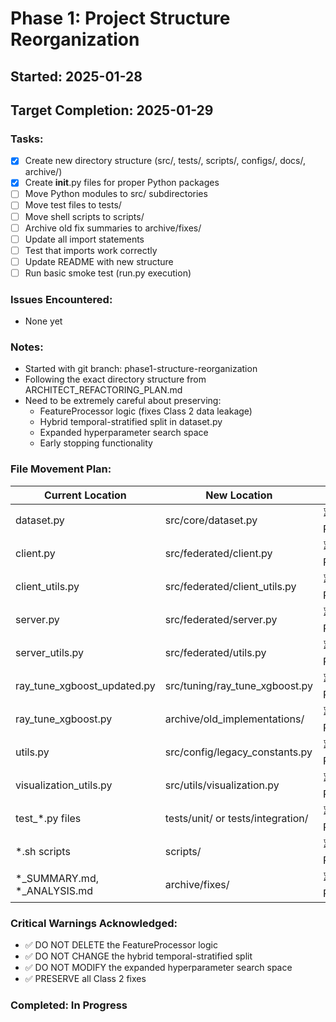# Phase 1: Project Structure Reorganization

## Started: 2025-01-28
## Target Completion: 2025-01-29

### Tasks:
- [x] Create new directory structure (src/, tests/, scripts/, configs/, docs/, archive/)
- [x] Create __init__.py files for proper Python packages
- [ ] Move Python modules to src/ subdirectories
- [ ] Move test files to tests/
- [ ] Move shell scripts to scripts/
- [ ] Archive old fix summaries to archive/fixes/
- [ ] Update all import statements
- [ ] Test that imports work correctly
- [ ] Update README with new structure
- [ ] Run basic smoke test (run.py execution)

### Issues Encountered:
- None yet

### Notes:
- Started with git branch: phase1-structure-reorganization
- Following the exact directory structure from ARCHITECT_REFACTORING_PLAN.md
- Need to be extremely careful about preserving:
  - FeatureProcessor logic (fixes Class 2 data leakage)
  - Hybrid temporal-stratified split in dataset.py
  - Expanded hyperparameter search space
  - Early stopping functionality

### File Movement Plan:
| Current Location | New Location | Status |
|-----------------|--------------|---------|
| dataset.py | src/core/dataset.py | ⏳ Pending |
| client.py | src/federated/client.py | ⏳ Pending |
| client_utils.py | src/federated/client_utils.py | ⏳ Pending |
| server.py | src/federated/server.py | ⏳ Pending |
| server_utils.py | src/federated/utils.py | ⏳ Pending |
| ray_tune_xgboost_updated.py | src/tuning/ray_tune_xgboost.py | ⏳ Pending |
| ray_tune_xgboost.py | archive/old_implementations/ | ⏳ Pending |
| utils.py | src/config/legacy_constants.py | ⏳ Pending |
| visualization_utils.py | src/utils/visualization.py | ⏳ Pending |
| test_*.py files | tests/unit/ or tests/integration/ | ⏳ Pending |
| *.sh scripts | scripts/ | ⏳ Pending |
| *_SUMMARY.md, *_ANALYSIS.md | archive/fixes/ | ⏳ Pending |

### Critical Warnings Acknowledged:
- ✅ DO NOT DELETE the FeatureProcessor logic
- ✅ DO NOT CHANGE the hybrid temporal-stratified split
- ✅ DO NOT MODIFY the expanded hyperparameter search space
- ✅ PRESERVE all Class 2 fixes

### Completed: In Progress 